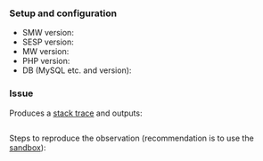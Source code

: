 ### Setup and configuration

- SMW version:
- SESP version:
- MW version:
- PHP version:
- DB (MySQL etc. and version):

### Issue

Produces a [stack trace](https://www.semantic-mediawiki.org/wiki/Help:Identifying_bugs) and outputs:

```
```

Steps to reproduce the observation (recommendation is to use the [sandbox](http://sandbox.semantic-mediawiki.org)):
